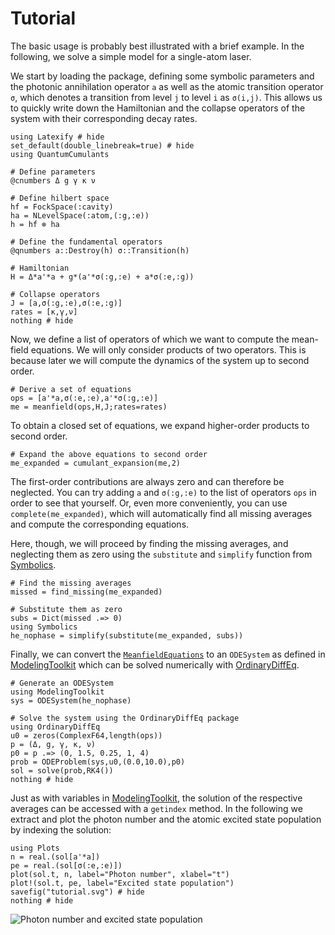 # Tutorial

The basic usage is probably best illustrated with a brief example. In the following, we solve a simple model for a single-atom laser.

We start by loading the package, defining some symbolic parameters and the photonic annihilation operator `a` as well as the atomic transition operator `σ`, which denotes a transition from level `j` to level `i` as `σ(i,j)`. This allows us to quickly write down the Hamiltonian and the collapse operators of the system with their corresponding decay rates.

```@example tutorial
using Latexify # hide
set_default(double_linebreak=true) # hide
using QuantumCumulants

# Define parameters
@cnumbers Δ g γ κ ν

# Define hilbert space
hf = FockSpace(:cavity)
ha = NLevelSpace(:atom,(:g,:e))
h = hf ⊗ ha

# Define the fundamental operators
@qnumbers a::Destroy(h) σ::Transition(h)

# Hamiltonian
H = Δ*a'*a + g*(a'*σ(:g,:e) + a*σ(:e,:g))

# Collapse operators
J = [a,σ(:g,:e),σ(:e,:g)]
rates = [κ,γ,ν]
nothing # hide
```

Now, we define a list of operators of which we want to compute the mean-field equations. We will only consider products of two operators. This is because later we will compute the dynamics of the system up to second order.

```@example tutorial
# Derive a set of equations
ops = [a'*a,σ(:e,:e),a'*σ(:g,:e)]
me = meanfield(ops,H,J;rates=rates)
```

To obtain a closed set of equations, we expand higher-order products to second order.

```@example tutorial
# Expand the above equations to second order
me_expanded = cumulant_expansion(me,2)
```

The first-order contributions are always zero and can therefore be neglected. You can try adding `a` and `σ(:g,:e)` to the list of operators `ops` in order to see that yourself. Or, even more conveniently, you can use `complete(me_expanded)`, which will automatically find all missing averages and compute the corresponding equations.

Here, though, we will proceed by finding the missing averages, and neglecting them as zero using the `substitute` and `simplify` function from [Symbolics](https://github.com/JuliaSymbolics/Symbolics.jl).

```@example tutorial
# Find the missing averages
missed = find_missing(me_expanded)

# Substitute them as zero
subs = Dict(missed .=> 0)
using Symbolics
he_nophase = simplify(substitute(me_expanded, subs))
```

Finally, we can convert the [`MeanfieldEquations`](@ref) to an `ODESystem` as defined in [ModelingToolkit](https://github.com/SciML/ModelingToolkit.jl) which can be solved numerically with [OrdinaryDiffEq](https://github.com/JuliaDiffEq/OrdinaryDiffEq.jl).

```@example tutorial
# Generate an ODESystem
using ModelingToolkit
sys = ODESystem(he_nophase)

# Solve the system using the OrdinaryDiffEq package
using OrdinaryDiffEq
u0 = zeros(ComplexF64,length(ops))
p = (Δ, g, γ, κ, ν)
p0 = p .=> (0, 1.5, 0.25, 1, 4)
prob = ODEProblem(sys,u0,(0.0,10.0),p0)
sol = solve(prob,RK4())
nothing # hide
```

Just as with variables in [ModelingToolkit](https://github.com/SciML/ModelingToolkit.jl), the solution of the respective averages can be accessed with a `getindex` method. In the following we extract and plot the photon number and the atomic excited state population by indexing the solution:

```@example tutorial
using Plots
n = real.(sol[a'*a])
pe = real.(sol[σ(:e,:e)])
plot(sol.t, n, label="Photon number", xlabel="t")
plot!(sol.t, pe, label="Excited state population")
savefig("tutorial.svg") # hide
nothing # hide
```

![Photon number and excited state population](tutorial.svg)
